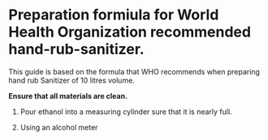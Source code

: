 # Preparation formiula for World Health Organization recommended hand-rub-sanitizer.
This guide is based on the formula that WHO recommends when preparing hand rub Sanitizer of 10 litres volume.


**Ensure that all materials are clean.**

1. Pour ethanol into a measuring cylinder sure that it is nearly full.

2. Using an alcohol meter 

